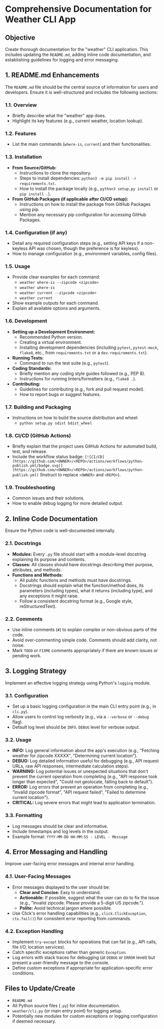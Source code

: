 # Comprehensive Documentation for Weather CLI App

## Objective
Create thorough documentation for the "weather" CLI application. This includes updating the `README.md`, adding inline code documentation, and establishing guidelines for logging and error messaging.

## 1. README.md Enhancements

The `README.md` file should be the central source of information for users and developers. Ensure it is well-structured and includes the following sections:

### 1.1. Overview
   - Briefly describe what the "weather" app does.
   - Highlight its key features (e.g., current weather, location lookup).

### 1.2. Features
   - List the main commands (`where-is`, `current`) and their functionalities.

### 1.3. Installation
   - **From Source/GitHub:**
     - Instructions to clone the repository.
     - Steps to install dependencies: `python3 -m pip install -r requirements.txt`.
     - How to install the package locally (e.g., `python3 setup.py install` or `pip install .`).
   - **From GitHub Packages (if applicable after CI/CD setup):**
     - Instructions on how to install the package from GitHub Packages using pip.
     - Mention any necessary pip configuration for accessing GitHub Packages.

### 1.4. Configuration (if any)
   - Detail any required configuration steps (e.g., setting API keys if a non-keyless API was chosen, though the preference is for keyless).
   - How to manage configuration (e.g., environment variables, config files).

### 1.5. Usage
   - Provide clear examples for each command:
     - `weather where-is --zipcode <zipcode>`
     - `weather where-is`
     - `weather current --zipcode <zipcode>`
     - `weather current`
   - Show example outputs for each command.
   - Explain all available options and arguments.

### 1.6. Development
   - **Setting up a Development Environment:**
     - Recommended Python version.
     - Creating a virtual environment.
     - Installing development dependencies (including `pytest`, `pytest-mock`, `flake8`, etc., from `requirements.txt` or a `dev-requirements.txt`).
   - **Running Tests:**
     - Command to run the test suite (e.g., `pytest`).
   - **Coding Standards:**
     - Briefly mention any coding style guides followed (e.g., PEP 8).
     - Instructions for running linters/formatters (e.g., `flake8 .`).
   - **Contributing:**
     - Guidelines for contributing (e.g., fork and pull request model).
     - How to report bugs or suggest features.

### 1.7. Building and Packaging
   - Instructions on how to build the source distribution and wheel:
     - `python setup.py sdist bdist_wheel`

### 1.8. CI/CD (GitHub Actions)
   - Briefly explain that the project uses GitHub Actions for automated build, test, and release.
   - Include the workflow status badge:
     `[![CI/CD](https://github.com/<OWNER>/<REPO>/actions/workflows/python-publish.yml/badge.svg)](https://github.com/<OWNER>/<REPO>/actions/workflows/python-publish.yml)`
     (Instruct to replace `<OWNER>` and `<REPO>`).

### 1.9. Troubleshooting
   - Common issues and their solutions.
   - How to enable debug logging for more detailed output.

## 2. Inline Code Documentation

Ensure the Python code is well-documented internally.

### 2.1. Docstrings
   - **Modules:** Every `.py` file should start with a module-level docstring explaining its purpose and contents.
   - **Classes:** All classes should have docstrings describing their purpose, attributes, and methods.
   - **Functions and Methods:**
     - All public functions and methods must have docstrings.
     - Docstrings should explain what the function/method does, its parameters (including types), what it returns (including type), and any exceptions it might raise.
     - Follow a consistent docstring format (e.g., Google style, reStructuredText).

### 2.2. Comments
   - Use inline comments (`#`) to explain complex or non-obvious parts of the code.
   - Avoid over-commenting simple code. Comments should add clarity, not noise.
   - Mark `TODO` or `FIXME` comments appropriately if there are known issues or pending work.

## 3. Logging Strategy

Implement an effective logging strategy using Python's `logging` module.

### 3.1. Configuration
   - Set up a basic logging configuration in the main CLI entry point (e.g., in `cli.py`).
   - Allow users to control log verbosity (e.g., via a `--verbose` or `--debug` flag).
   - Default log level should be `INFO`. `DEBUG` level for verbose output.

### 3.2. Usage
   - **INFO:** Log general information about the app's execution (e.g., "Fetching weather for zipcode XXXXX", "Determining current location").
   - **DEBUG:** Log detailed information useful for debugging (e.g., API request URLs, raw API responses, intermediate calculation steps).
   - **WARNING:** Log potential issues or unexpected situations that don't prevent the current operation from completing (e.g., "API response took longer than expected", "Could not geolocate, falling back to default").
   - **ERROR:** Log errors that prevent an operation from completing (e.g., "Invalid zipcode format", "API request failed", "Failed to determine current location").
   - **CRITICAL:** Log severe errors that might lead to application termination.

### 3.3. Formatting
   - Log messages should be clear and informative.
   - Include timestamps and log levels in the output.
   - Example format: `YYYY-MM-DD HH:MM:SS - LEVEL - Message`

## 4. Error Messaging and Handling

Improve user-facing error messages and internal error handling.

### 4.1. User-Facing Messages
   - Error messages displayed to the user should be:
     - **Clear and Concise:** Easy to understand.
     - **Actionable:** If possible, suggest what the user can do to fix the issue (e.g., "Invalid zipcode. Please provide a 5-digit US zipcode.").
     - **Polite:** Avoid technical jargon where possible.
   - Use Click's error handling capabilities (e.g., `click.ClickException`, `ctx.fail()`) for consistent error reporting from commands.

### 4.2. Exception Handling
   - Implement `try-except` blocks for operations that can fail (e.g., API calls, file I/O, location services).
   - Catch specific exceptions rather than generic `Exception`.
   - Log errors with stack traces for debugging (at `DEBUG` or `ERROR` level) but present a user-friendly message to the console.
   - Define custom exceptions if appropriate for application-specific error conditions.

## Files to Update/Create
- `README.md`
- All Python source files (`.py`) for inline documentation.
- `weather/cli.py` (or main entry point) for logging setup.
- Potentially new modules for custom exceptions or logging configuration if deemed necessary.